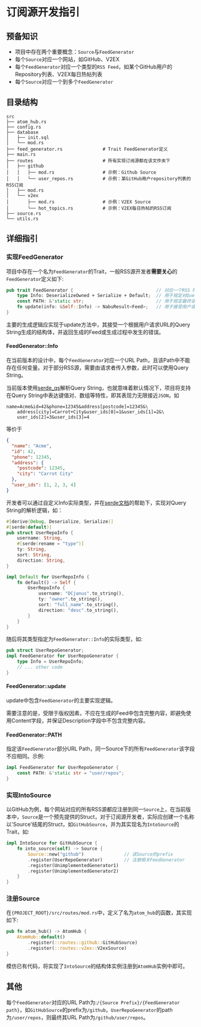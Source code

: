 # 订阅源开发指引

## 预备知识

+ 项目中存在两个重要概念：`Source`与`FeedGenerator`
+ 每个`Source`对应一个网站，如GitHub、V2EX
+ 每个`FeedGenerator`对应一个类型的`RSS Feed`，如某个GitHub用户的Repository列表、V2EX每日热帖列表
+ 每个`Source`对应一个到多个`FeedGenerator`

## 目录结构

```text                      
src
├── atom_hub.rs
├── config.rs
├── database
│   ├── init.sql
│   └── mod.rs
├── feed_generator.rs               # Trait FeedGenerator定义
├── main.rs
├── routes                          # 所有实现订阅源都在该文件夹下
│   ├── github                      
│   │   ├── mod.rs                  # 示例：Github Source
│   │   └── user_repos.rs           # 示例：某GitHub用户repository列表的RSS订阅
│   ├── mod.rs
│   └── v2ex
│       ├── mod.rs                  # 示例：V2EX Source
│       └── hot_topics.rs           # 示例：V2EX每日热帖的RSS订阅
├── source.rs
└── utils.rs
```

## 详细指引

### 实现FeedGenerator

项目中存在一个名为`FeedGenerator`的Trait，一般RSS源开发者**需要关心**的`FeedGenerator`定义如下:

```rust
pub trait FeedGenerator {                               // 对应一个RSS Feed
    type Info: DeserializeOwned + Serialize + Default;  // 用于规定对Query String的解析方式
    const PATH: &'static str;                           // 用于规定最终该RSS Feed的URL path 
    fn update(info: &Self::Info) -> NabuResult<Feed>;   // 用于接受用户请求、生成对应RSS Feed
}
```

主要的生成逻辑应实现于update方法中，其接受一个根据用户请求URL的Query String生成的结构体，并返回生成的Feed或生成过程中发生的错误。

#### FeedGenerator::Info

在当前版本的设计中，每个`FeedGenerator`对应一个URL Path，且该Path中不能存在任何变量。对于部分RSS源，需要由请求者传入参数，此时可以使用Query String。

当前版本使用[serde_qs](https://crates.io/crates/serde_qs)解析Query String，也就意味着默认情况下，项目将支持在Query String中表达键值对、数组等特性，即其表现力无限接近`JSON`，如

```text
name=Acme&id=42&phone=12345&address[postcode]=12345&\
    address[city]=Carrot+City&user_ids[0]=1&user_ids[1]=2&\
    user_ids[2]=3&user_ids[3]=4
```

等价于

```json
{
  "name": "Acme",
  "id": 42,
  "phone": 12345,
  "address": {
    "postcode": 12345,
    "city": "Carrot City"
  },
  "user_ids": [1, 2, 3, 4]
}
```

开发者可以通过自定义Info实际类型，并在[serde文档](https://serde.rs/)的帮助下，实现对Query String的解析逻辑，如：

```rust
#[derive(Debug, Deserialize, Serialize)]
#[serde(default)]
pub struct UserRepoInfo {
    username: String,
    #[serde(rename = "type")]
    ty: String,
    sort: String,
    direction: String,
}

impl Default for UserRepoInfo {
    fn default() -> Self {
        UserRepoInfo {
            username: "DCjanus".to_string(),
            ty: "owner".to_string(),
            sort: "full_name".to_string(),
            direction: "desc".to_string(),
        }
    }
}
```

随后将其类型指定为`FeedGenerator::Info`的实际类型，如:

```rust
pub struct UserRepoGenerator;
impl FeedGenerator for UserRepoGenerator {
    type Info = UserRepoInfo;
    // ... other code
}
```

#### FeedGenerator::update

update中包含`FeedGenerator`的主要实现逻辑。

需要注意的是，受限于版权因素，不应在生成的Feed中包含完整内容，即避免使用Content字段，并保证Description字段中不包含完整内容。

#### FeedGenerator::PATH

指定该`FeedGenerator`部分URL Path，同一Source下的所有`FeedGenerator`该字段不应相同。示例:

```rust
impl FeedGenerator for UserRepoGenerator {
    const PATH: &'static str = "user/repos";
}
```

### 实现IntoSource

以GitHub为例，每个网站对应的所有RSS源都应注册到同一`Source`上，在当前版本中，`Source`是一个预先提供的Struct，对于订阅源开发者，实际应创建一个名称以'Source'结尾的Struct，如`GitHubSource`，并为其实现名为`IntoSource`的Trait，如:

```rust
impl IntoSource for GitHubSource {
    fn into_source(self) -> Source {
        Source::new("github")               // 该Source的prefix
        .register(UserRepoGenerator)        // 注册相关FeedGenerator 
        .register(UnimplementedGenerator1)
        .register(UnimplementedGenerator2)
    }
}
```

### 注册Source

在`{PROJECT_ROOT}/src/routes/mod.rs`中，定义了名为`atom_hub`的函数，其实现如下:

```rust
pub fn atom_hub() -> AtomHub {
    AtomHub::default()
        .register(::routes::github::GitHubSource)
        .register(::routes::v2ex::V2exSource)
}
```

模仿已有代码，将实现了`IntoSource`的结构体实例注册到`AtomHub`实例中即可。

## 其他

每个`FeedGenerator`对应的URL Path为:`/{Source Prefix}/{FeedGenerator path}`，如`GitHubSource`的prefix为`/github`，`UserRepoGenerator`的path为`/user/repos`，则最终其URL Path为`/github/user/repos`。
